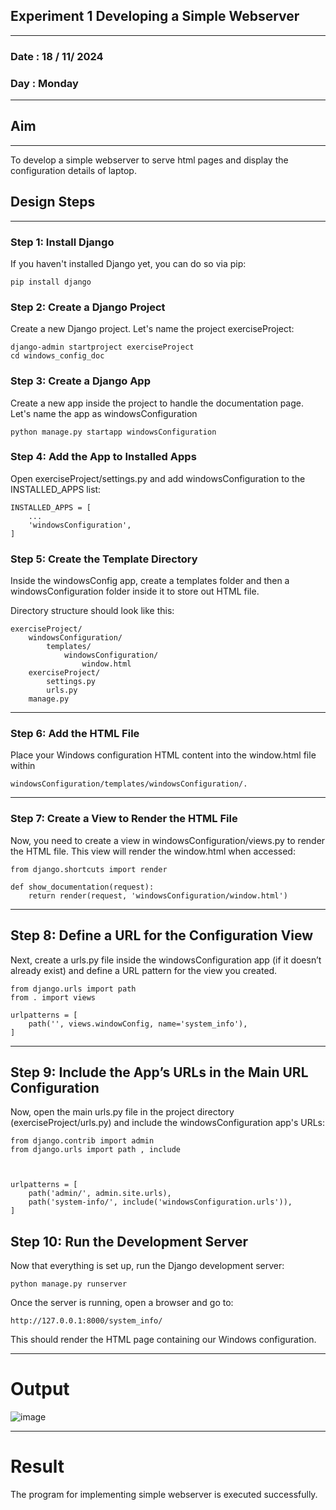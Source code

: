 ## Experiment 1 Developing a Simple Webserver

---
### Date : 18 / 11/ 2024 
### Day : Monday

---
## Aim 

---
To develop a simple webserver to serve html pages and display the configuration details of laptop.


## Design Steps 

---

### Step 1: Install Django
If you haven't installed Django yet, you can do so via pip:

```commandline
pip install django

```

### Step 2: Create a Django Project
Create a new Django project. Let's name the project exerciseProject:

```commandline
django-admin startproject exerciseProject 
cd windows_config_doc
```

### Step 3: Create a Django App
Create a new app inside the project to handle the documentation page. Let's name the app as windowsConfiguration

```commandline
python manage.py startapp windowsConfiguration

```
### Step 4: Add the App to Installed Apps
Open exerciseProject/settings.py and add windowsConfiguration to the INSTALLED_APPS list:

```commandline
INSTALLED_APPS = [
    ...
    'windowsConfiguration',
]
```
### Step 5: Create the Template Directory
Inside the windowsConfig app, create a templates folder and then a windowsConfiguration folder inside it to store out HTML file.

Directory structure should look like this:
```commandline
exerciseProject/
    windowsConfiguration/
        templates/
            windowsConfiguration/
                window.html
    exerciseProject/
        settings.py
        urls.py
    manage.py

```

---
### Step 6: Add the HTML File

Place your Windows configuration HTML content into the window.html file within 

``windowsConfiguration/templates/windowsConfiguration/.``

---

### Step 7: Create a View to Render the HTML File

Now, you need to create a view in windowsConfiguration/views.py to render the HTML file. This view will render the window.html when accessed:

```commandline
from django.shortcuts import render

def show_documentation(request):
    return render(request, 'windowsConfiguration/window.html')

```

---

## Step 8: Define a URL for the Configuration View
Next, create a urls.py file inside the windowsConfiguration  app (if it doesn’t already exist) and define a URL pattern for the view you created.

```commandline
from django.urls import path
from . import views

urlpatterns = [
    path('', views.windowConfig, name='system_info'),
]

```

---

## Step 9: Include the App’s URLs in the Main URL Configuration
Now, open the main urls.py file in the project directory (exerciseProject/urls.py) and include the windowsConfiguration app's URLs:

```commandline
from django.contrib import admin
from django.urls import path , include



urlpatterns = [
    path('admin/', admin.site.urls),
    path('system-info/', include('windowsConfiguration.urls')),
]

```

## Step 10: Run the Development Server
Now that everything is set up, run the Django development server:

```commandline
python manage.py runserver

```

Once the server is running, open a browser and go to:

```commandline
http://127.0.0.1:8000/system_info/

```

This should render the HTML page containing our Windows configuration.

---
# Output 
![image](https://github.com/user-attachments/assets/54a2ca98-8f04-4e6c-859f-d6ea082e4753)

---

# Result
The program for implementing simple webserver is executed successfully.

